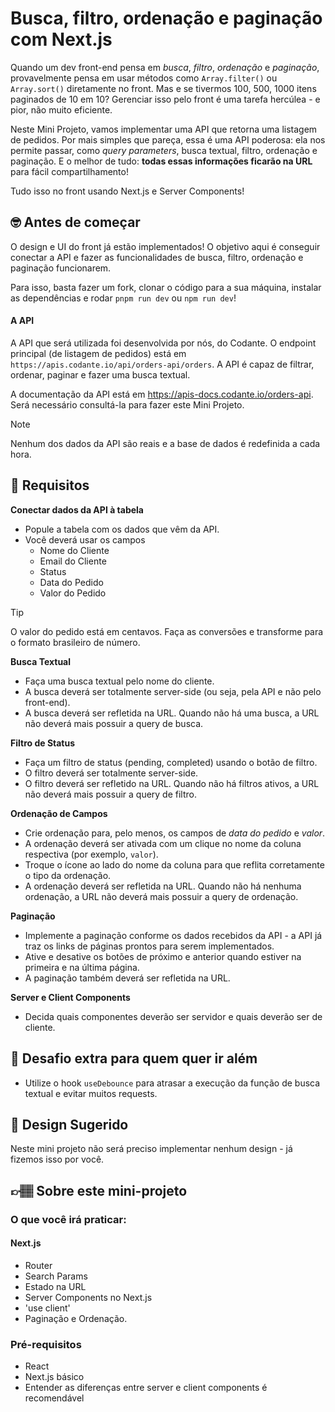 # Busca, filtro, ordenação e paginação com Next.js

Quando um dev front-end pensa em _busca_, _filtro_, _ordenação_ e _paginação_, provavelmente pensa em usar métodos como `Array.filter()` ou `Array.sort()` diretamente no front. Mas e se tivermos 100, 500, 1000 itens paginados de 10 em 10? Gerenciar isso pelo front é uma tarefa hercúlea - e pior, não muito eficiente.

Neste Mini Projeto, vamos implementar uma API que retorna uma listagem de pedidos. Por mais simples que pareça, essa é uma API poderosa: ela nos permite passar, como _query parameters_, busca textual, filtro, ordenação e paginação. E o melhor de tudo: **todas essas informações ficarão na URL** para fácil compartilhamento!

Tudo isso no front usando Next.js e Server Components!

## 🤓 Antes de começar

O design e UI do front já estão implementados! O objetivo aqui é conseguir conectar a API e fazer as funcionalidades de busca, filtro, ordenação e paginação funcionarem.

Para isso, basta fazer um fork, clonar o código para a sua máquina, instalar as dependências e rodar `pnpm run dev` ou `npm run dev`!

#### A API

A API que será utilizada foi desenvolvida por nós, do Codante. O endpoint principal (de listagem de pedidos) está em `https://apis.codante.io/api/orders-api/orders`. A API é capaz de filtrar, ordenar, paginar e fazer uma busca textual.

A documentação da API está em <a target="_blank" href="https://apis-docs.codante.io/orders-api">https://apis-docs.codante.io/orders-api</a>. Será necessário consultá-la para fazer este Mini Projeto.

> [!NOTE]    
> Nenhum dos dados da API são reais e a base de dados é redefinida a cada hora.

## 🔨 Requisitos

**Conectar dados da API à tabela**

- Popule a tabela com os dados que vêm da API.
- Você deverá usar os campos
  - Nome do Cliente
  - Email do Cliente
  - Status
  - Data do Pedido
  - Valor do Pedido

> [!TIP]  
> O valor do pedido está em centavos. Faça as conversões e transforme para o formato brasileiro de número.  

**Busca Textual**

- Faça uma busca textual pelo nome do cliente.
- A busca deverá ser totalmente server-side (ou seja, pela API e não pelo front-end).
- A busca deverá ser refletida na URL. Quando não há uma busca, a URL não deverá mais possuir a query de busca.

**Filtro de Status**

- Faça um filtro de status (pending, completed) usando o botão de filtro.
- O filtro deverá ser totalmente server-side.
- O filtro deverá ser refletido na URL. Quando não há filtros ativos, a URL não deverá mais possuir a query de filtro.

**Ordenação de Campos**

- Crie ordenação para, pelo menos, os campos de _data do pedido_ e _valor_.
- A ordenação deverá ser ativada com um clique no nome da coluna respectiva (por exemplo, `valor`).
- Troque o ícone ao lado do nome da coluna para que reflita corretamente o tipo da ordenação.
- A ordenação deverá ser refletida na URL. Quando não há nenhuma ordenação, a URL não deverá mais possuir a query de ordenação.

**Paginação**

- Implemente a paginação conforme os dados recebidos da API - a API já traz os links de páginas prontos para serem implementados.
- Ative e desative os botões de próximo e anterior quando estiver na primeira e na última página.
- A paginação também deverá ser refletida na URL.

**Server e Client Components**

- Decida quais componentes deverão ser servidor e quais deverão ser de cliente.

## 🔨 Desafio extra para quem quer ir além

- Utilize o hook `useDebounce` para atrasar a execução da função de busca textual e evitar muitos requests.

## 🎨 Design Sugerido

Neste mini projeto não será preciso implementar nenhum design - já fizemos isso por você.

## 👉🏽 Sobre este mini-projeto

### O que você irá praticar:

#### Next.js

- Router
- Search Params
- Estado na URL
- Server Components no Next.js
- 'use client' 
- Paginação e Ordenação. 

### Pré-requisitos

- React
- Next.js básico
- Entender as diferenças entre server e client components é recomendável

